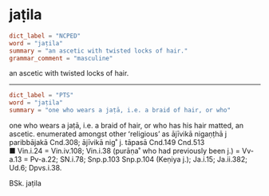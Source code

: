 # jaṭila

``` toml
dict_label = "NCPED"
word = "jaṭila"
summary = "an ascetic with twisted locks of hair."
grammar_comment = "masculine"
```

an ascetic with twisted locks of hair.

--------------------

``` toml
dict_label = "PTS"
word = "jaṭila"
summary = "one who wears a jaṭā, i.e. a braid of hair, or who"
```

one who wears a jaṭā, i.e. a braid of hair, or who has his hair matted, an ascetic. enumerated amongst other ʻreligious’ as ājīvikā nigaṇṭhā j paribbājakā Cnd.308; ājīvikā nig˚ j. tāpasā Cnd.149 Cnd.513  
■ Vin.i.24 = Vin.iv.108; Vin.i.38 (purāṇa˚ who had previously been j.) = Vv\-a.13 = Pv\-a.22; SN.i.78; Snp.p.103 Snp.p.104 (Keṇiya j.); Ja.i.15; Ja.ii.382; Ud.6; Dpvs.i.38.

BSk. jaṭila


